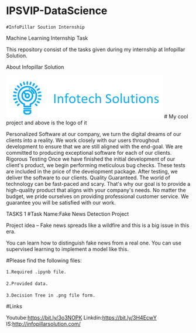 # IPSVIP-DataScience
  
    #InfoPillar Soution Internship 
Machine Learning Internship Task

This repository consist of the tasks given during my internship at Infopillar Solution.

About Infopillar Solution 

<img src="logo.png" alt="Infopillar solution"/>
# My cool project and above is the logo of it

Personalized Software at our company, we turn the digital dreams of our clients into a reality. We work closely with our users throughout development to ensure that we are still aligned with the end-goal. We are committed to producing exceptional software for each of our clients. Rigorous Testing Once we have finished the initial development of our client's product, we begin performing meticulous bug checks. These tests are included in the price of the development package. After testing, we deliver the software to our clients. Quality Guaranteed. The world of technology can be fast-paced and scary. That's why our goal is to provide a high-quality product that aligns with your company's needs. No matter the budget, we pride ourselves on providing professional customer service. We guarantee you will be satisfied with our work.

TASKS 1
#Task Name:Fake News Detection Project

Project idea – Fake news spreads like a wildfire and this is a big issue in this era.

You can learn how to distinguish fake news from a real one. You can use supervised learning to implement a model like this. 

#Please find the following files:

    1.Required .ipynb file.

    2.Provided data.

    3.Decision Tree in .png file form.
#Links

  Youtube:https://bit.ly/3o3NOPK
  Linkdin:https://bit.ly/3H4EcwY
  IS:http://infopillarsolution.com/
